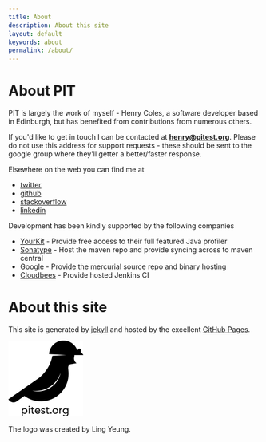 ```yaml
---
title: About
description: About this site
layout: default
keywords: about
permalink: /about/
---
```


# About PIT

PIT is largely the work of myself - Henry Coles, a software developer based in Edinburgh, but has benefited from contributions from numerous others.

If you'd like to get in touch I can be contacted at **henry@pitest.org**. Please do not use this address for support requests - these should be sent
to the google group where they'll getter a better/faster response.

Elsewhere on the web you can find me at

* [twitter](https://twitter.com/0hjc "twitter profile")
* [github](https://github.com/hcoles "github profile")
* [stackoverflow](http://stackoverflow.com/users/640224/henry "stackoverflow profile")
* [linkedin](http://www.linkedin.com/pub/henry-coles/3/ab9/474 "linkedin profile")

Development has been kindly supported by the following companies

* [YourKit](http://www.yourkit.com/ "creator of innovative and intelligent tools for profiling Java and .NET applications") - Provide free access to their full featured Java profiler
* [Sonatype](http://www.sonatype.com/ "sonatype") - Host the maven repo and provide syncing across to maven central
* [Google](http://code.google.com/ "google code") - Provide the mercurial source repo and binary hosting
* [Cloudbees](http://www.cloudbees.com "cloudbees") - Provide hosted Jenkins CI


# About this site

This site is generated by [jekyll](http://jekyllrb.com/) and hosted by the excellent
[GitHub Pages](https://pages.github.com/).

<img src="/images/pit-black-150x152.png"/>

The logo was created by Ling Yeung.

